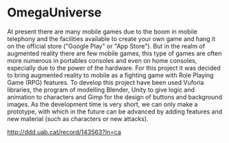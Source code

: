 # OmegaUniverse
At present there are many mobile games due to the boom in mobile telephony and the facilities available to create your own game and hang it on the official store ("Google Play" or "App Store"). But in the realm of augmented reality there are few mobile games, this type of games are often more numerous in portables consoles and even on home consoles, especially due to the power of the hardware. For this project it was decided to bring augmented reality to mobile as a fighting game with Role Playing Game (RPG) features. To develop this project have been used Vuforia libraries, the program of modelling Blender, Unity to give logic and animation to characters and Gimp for the design of buttons and background images. As the development time is very short, we can only make a prototype, with which in the future can be advanced by adding features and new material (such as characters or new attacks).

http://ddd.uab.cat/record/143563?ln=ca
